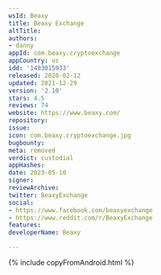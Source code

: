 ```yaml
---
wsId: Beaxy
title: Beaxy Exchange
altTitle: 
authors:
- danny
appId: com.beaxy.cryptoexchange
appCountry: us
idd: '1493015933'
released: 2020-02-12
updated: 2021-12-29
version: '2.10'
stars: 4.5
reviews: 74
website: https://www.beaxy.com/
repository: 
issue: 
icon: com.beaxy.cryptoexchange.jpg
bugbounty: 
meta: removed
verdict: custodial
appHashes: 
date: 2023-05-10
signer: 
reviewArchive: 
twitter: BeaxyExchange
social:
- https://www.facebook.com/beaxyexchange
- https://www.reddit.com/r/BeaxyExchange
features: 
developerName: Beaxy

---
```


{% include copyFromAndroid.html %}
